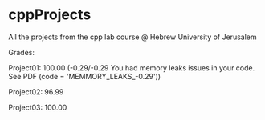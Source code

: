 # cppProjects
All the projects from the cpp lab course @ Hebrew University of Jerusalem

Grades:

Project01: 100.00 (-0.29/-0.29 You had memory leaks issues in your code. See PDF (code = 'MEMMORY_LEAKS_-0.29'))

Project02: 96.99

Project03: 	100.00
